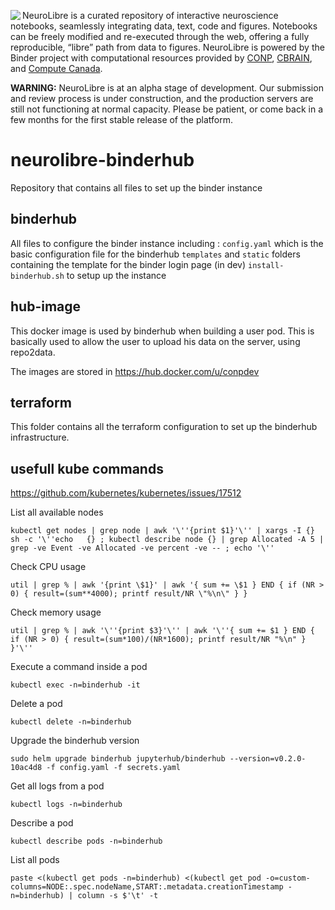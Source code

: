 <img align="left" src="https://conp-pcno.github.io/images/neurolibre-icon-red.png"> NeuroLibre is a curated repository of interactive neuroscience notebooks, seamlessly integrating data, text, code and figures. Notebooks can be freely modified and re-executed through the web, offering a fully reproducible, “libre” path from data to figures. NeuroLibre is powered by the Binder project with computational resources provided by [CONP](http://conp.ca/), [CBRAIN](http://mcin.ca/technology/cbrain/), and [Compute Canada](https://www.computecanada.ca/).
 
**WARNING:** NeuroLibre is at an alpha stage of development. Our submission and review process is under construction, and the production servers are still not functioning at normal capacity. Please be patient, or come back in a few months for the first stable release of the platform.

# neurolibre-binderhub
Repository that contains all files to set up the binder instance

## binderhub

All files to configure the binder instance including :
`config.yaml` which is the basic configuration file for the binderhub
`templates` and `static` folders containing the template for the binder login page (in dev)
`install-binderhub.sh` to setup up the instance

## hub-image

This docker image is used by binderhub when building a user pod. This is basically used to allow the user to upload his data on the server, using repo2data.

The images are stored in https://hub.docker.com/u/conpdev

## terraform

This folder contains all the terraform configuration to set up the binderhub infrastructure.

## usefull kube commands

https://github.com/kubernetes/kubernetes/issues/17512

List all available nodes

`kubectl get nodes | grep node | awk '\''{print $1}'\'' | xargs -I {} sh -c '\''echo   {} ; kubectl describe node {} | grep Allocated -A 5 | grep -ve Event -ve Allocated -ve percent -ve -- ; echo '\''`

Check CPU usage

`util | grep % | awk '{print \$1}' | awk '{ sum += \$1 } END { if (NR > 0) { result=(sum**4000); printf result/NR \"%\n\" } }`

Check memory usage

`util | grep % | awk '\''{print $3}'\'' | awk '\''{ sum += $1 } END { if (NR > 0) { result=(sum*100)/(NR*1600); printf result/NR "%\n" } }'\''`

Execute a command inside a pod

`kubectl exec -n=binderhub -it`

Delete a pod

`kubectl delete -n=binderhub`

Upgrade the binderhub version

`sudo helm upgrade binderhub jupyterhub/binderhub --version=v0.2.0-10ac4d8 -f config.yaml -f secrets.yaml`

Get all logs from a pod

`kubectl logs -n=binderhub`

Describe a pod

`kubectl describe pods -n=binderhub`

List all pods

`paste <(kubectl get pods -n=binderhub) <(kubectl get pod -o=custom-columns=NODE:.spec.nodeName,START:.metadata.creationTimestamp -n=binderhub) | column -s $'\t' -t`

